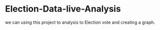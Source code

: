 # Election-Data-live-Analysis
we can using this project to analysis to Election vote and creating a graph.
